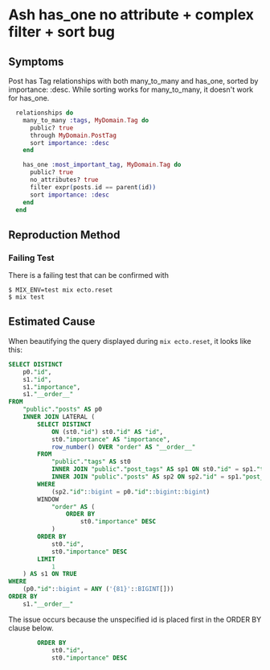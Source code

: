 # Ash has_one no attribute + complex filter + sort bug

## Symptoms

Post has Tag relationships with both many_to_many and has_one, sorted by importance: :desc. While sorting works for many_to_many, it doesn't work for has_one.

```elixir
  relationships do
    many_to_many :tags, MyDomain.Tag do
      public? true
      through MyDomain.PostTag
      sort importance: :desc
    end

    has_one :most_important_tag, MyDomain.Tag do
      public? true
      no_attributes? true
      filter expr(posts.id == parent(id))
      sort importance: :desc
    end
  end
```


## Reproduction Method

### Failing Test
There is a failing test that can be confirmed with
```shell
$ MIX_ENV=test mix ecto.reset
$ mix test
```

## Estimated Cause

When beautifying the query displayed during `mix ecto.reset`, it looks like this:

```sql
SELECT DISTINCT
	p0."id",
	s1."id",
	s1."importance",
	s1."__order__"
FROM
	"public"."posts" AS p0
	INNER JOIN LATERAL (
		SELECT DISTINCT
			ON (st0."id") st0."id" AS "id",
			st0."importance" AS "importance",
			row_number() OVER "order" AS "__order__"
		FROM
			"public"."tags" AS st0
			INNER JOIN "public"."post_tags" AS sp1 ON st0."id" = sp1."tag_id"
			INNER JOIN "public"."posts" AS sp2 ON sp2."id" = sp1."post_id"
		WHERE
			(sp2."id"::bigint = p0."id"::bigint::bigint)
		WINDOW
			"order" AS (
				ORDER BY
					st0."importance" DESC
			)
		ORDER BY
			st0."id",
			st0."importance" DESC
		LIMIT
			1
	) AS s1 ON TRUE
WHERE
	(p0."id"::bigint = ANY ('{81}'::BIGINT[]))
ORDER BY
	s1."__order__"
```

The issue occurs because the unspecified id is placed first in the ORDER BY clause below.
```sql
		ORDER BY
			st0."id",
			st0."importance" DESC
```
